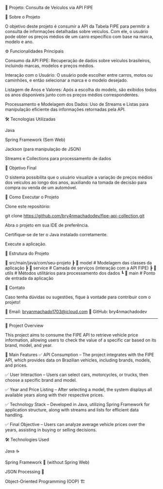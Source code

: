 🚗 Projeto: Consulta de Veículos via API FIPE

📌 Sobre o Projeto

O objetivo deste projeto é consumir a API da Tabela FIPE para permitir a consulta de informações detalhadas sobre veículos. Com ele, o usuário pode obter os preços médios de um carro específico com base na marca, modelo e ano.

⚙️ Funcionalidades Principais

Consumo da API FIPE: Recuperação de dados sobre veículos brasileiros, incluindo marcas, modelos e preços médios.

Interação com o Usuário: O usuário pode escolher entre carros, motos ou caminhões, e então selecionar a marca e o modelo desejado.

Listagem de Anos e Valores: Após a escolha do modelo, são exibidos todos os anos disponíveis junto com os preços médios correspondentes.

Processamento e Modelagem dos Dados: Uso de Streams e Listas para manipulação eficiente das informações retornadas pela API.

🛠 Tecnologias Utilizadas

Java

Spring Framework (Sem Web)

Jackson (para manipulação de JSON)

Streams e Collections para processamento de dados

🎯 Objetivo Final

O sistema possibilita que o usuário visualize a variação de preços médios dos veículos ao longo dos anos, auxiliando na tomada de decisão para compra ou venda de um automóvel.

📌 Como Executar o Projeto

Clone este repositório:

git clone https://github.com/bry4nmachadodev/fipe-api-collection.git

Abra o projeto em sua IDE de preferência.

Certifique-se de ter o Java instalado corretamente.

Execute a aplicação.

📄 Estrutura do Projeto

📂 src/main/java/com/seu-projeto
 ┣ 📂 model      # Modelagem das classes da aplicação
 ┣ 📂 service    # Camada de serviços (interação com a API FIPE)
 ┣ 📂 utils      # Métodos utilitários para processamento dos dados
 ┗ 📂 main       # Ponto de entrada da aplicação

📌 Contato

Caso tenha dúvidas ou sugestões, fique à vontade para contribuir com o projeto!

📧 Email: bryanmachado1703@icloud.com 🐙 GitHub: bry4nmachadodev


---------------------------------------------------------------------------------------------------------------


📌 Project Overview

This project aims to consume the FIPE API to retrieve vehicle price information, allowing users to check the value of a specific car based on its brand, model, and year.

🔹 Main Features
✅ API Consumption – The project integrates with the FIPE API, which provides data on Brazilian vehicles, including brands, models, and prices.

✅ User Interaction – Users can select cars, motorcycles, or trucks, then choose a specific brand and model.

✅ Year and Price Listing – After selecting a model, the system displays all available years along with their respective prices.

✅ Technology Stack – Developed in Java, utilizing Spring Framework for application structure, along with streams and lists for efficient data handling.

✅ Final Objective – Users can analyze average vehicle prices over the years, assisting in buying or selling decisions.

🛠 Technologies Used

Java ☕

Spring Framework 🌱 (without Spring Web)

JSON Processing 📄

Object-Oriented Programming (OOP) 🏗

